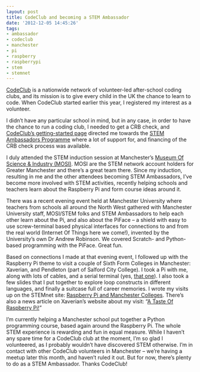 ```yaml
---
layout: post
title: CodeClub and becoming a STEM Ambassador
date: '2012-12-05 14:45:26'
tags:
- ambassador
- codeclub
- manchester
- pi
- raspberry
- raspberrypi
- stem
- stemnet
---
```



[CodeClub](http://www.codeclub.org.uk/) is a nationwide network of volunteer-led after-school coding clubs, and its mission is to give every child in the UK the chance to learn to code. When CodeClub started earlier this year, I registered my interest as a volunteer.

I didn’t have any particular school in mind, but in any case, in order to have the chance to run a coding club, I needed to get a CRB check, and [CodeClub’s getting-started page](http://www.codeclub.org.uk/getting-started/volunteers) directed me towards the [STEM Ambassadors Programme](http://www.stemnet.org.uk/content/ambassadors) where a lot of support for, and financing of the CRB check process was available.

I duly attended the STEM induction session at Manchester’s [Museum Of Science & Industry (MOSI)](http://www.mosi.org.uk/). MOSI are the STEM network account holders for Greater Manchester and there’s a great team there. Since my induction, resulting in me and the other attendees becoming STEM Ambassadors, I’ve become more involved with STEM activities, recently helping schools and teachers learn about the Raspberry Pi and form course ideas around it.

There was a recent evening event held at Manchester University where teachers from schools all around the North West gathered with Manchester University staff, MOSI/STEM folks and STEM Ambassadors to help each other learn about the Pi, and also about the PiFace – a shield with easy to use screw-terminal based physical interfaces for connections to and from the real world (Internet Of Things here we come!), invented by the University’s own Dr Andrew Robinson. We covered Scratch- and Python-based programming with the PiFace. Great fun.

Based on connections I made at that evening event, I followed up with the Raspberry Pi theme to visit a couple of Sixth Form Colleges in Manchester: Xaverian, and Pendleton (part of Salford City College). I took a Pi with me, along with lots of cables, and a serial terminal (yes, [that one](/2012/07/15/serial-interest-in-the-raspberry-pi/)). I also took a few slides that I put together to explore loop constructs in different languages, and finally a suitcase full of career memories. I wrote my visits up on the STEMnet site: [Raspberry Pi and Manchester Colleges](http://networking.stemnet.org.uk/blog/raspberry-pi-and-manchester-colleges). There’s also a news article on Xaverian’s website about my visit: “[A Taste Of Raspberry Pi!](http://www.xaverian.ac.uk/news/raspberrypi-216.html)”

I’m currently helping a Manchester school put together a Python programming course, based again around the Raspberry Pi. The whole STEM experience is rewarding and fun in equal measure. While I haven’t any spare time for a CodeClub club at the moment, I’m so glad I volunteered, as I probably wouldn’t have discovered STEM otherwise. I’m in contact with other CodeClub volunteers in Manchester – we’re having a meetup later this month, and haven’t ruled it out. But for now, there’s plenty to do as a STEM Ambassador. Thanks CodeClub!

 


